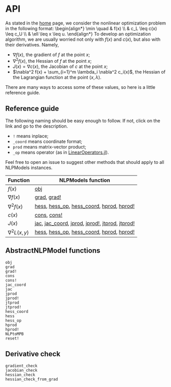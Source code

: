 # API

As stated in the [home](home) page, we consider the nonlinear optimization
problem in the following format:
\begin{align*}
\min \quad & f(x) \\\\
& c_L \leq c(x) \leq c_U \\\\
& \ell \leq x \leq u.
\end{align*}
To develop an optimization algorithm, we are usually worried not only with
$f(x)$ and $c(x)$, but also with their derivatives.
Namely,

- $\nabla f(x)$, the gradient of $f$ at the point $x$;
- $\nabla^2 f(x)$, the Hessian of $f$ at the point $x$;
- $J(x) = \nabla c(x)$, the Jacobian of $c$ at the point $x$;
- $\nabla^2 f(x) + \sum_{i=1}^m \lambda_i \nabla^2 c_i(x)$,
  the Hessian of the Lagrangian function at the point $(x,\lambda)$.

There are many ways to access some of these values, so here is a little
reference guide.

## Reference guide

The following naming should be easy enough to follow.
If not, click on the link and go to the description.

- `!` means inplace;
- `_coord` means coordinate format;
- `prod` means matrix-vector product;
- `_op` means operator (as in [LinearOperators.jl](https://github.com/JuliaSmoothOptimizers/LinearOperators.jl)).

Feel free to open an issue to suggest other methods that should apply to all
NLPModels instances.

| Function          | NLPModels function                                                                                                                                                                                   |
|-------------------|------------------------------------------------------------------------------------------------------------------------------------------------------------------------------------------------------|
| $f(x)$            | [obj](api/#NLPModels.obj)                                                                                                                                                                            |
| $\nabla f(x)$     | [grad](api/#NLPModels.grad), [grad!](api/#NLPModels.grad!)                                                                                                                                           |
| $\nabla^2 f(x)$   | [hess](api/#NLPModels.hess), [hess_op](api/#NLPModels.hess_op), [hess_coord](api/#NLPModels.hess_coord), [hprod](api/#NLPModels.hprod), [hprod!](api/#NLPModels.hprod!)                              |
| $c(x)$            | [cons](api/#NLPModels.cons), [cons!](api/#NLPModels.cons!)                                                                                                                                           |
| $J(x)$            | [jac](api/#NLPModels.jac), [jac_coord](api/#NLPModels.jac_coord), [jprod](api/#NLPModels.jprod), [jprod!](api/#NLPModels.jprod!), [jtprod](api/#NLPModels.jtprod), [jtprod!](api/#NLPModels.jtprod!) |
| $\nabla^2 L(x,y)$ | [hess](api/#NLPModels.hess), [hess_op](api/#NLPModels.hess_op), [hess_coord](api/#NLPModels.hess_coord), [hprod](api/#NLPModels.hprod), [hprod!](api/#NLPModels.hprod!)                              |


## AbstractNLPModel functions

```@docs
obj
grad
grad!
cons
cons!
jac_coord
jac
jprod
jprod!
jtprod
jtprod!
hess_coord
hess
hess_op
hprod
hprod!
NLPtoMPB
reset!
```

## Derivative check

```@docs
gradient_check
jacobian_check
hessian_check
hessian_check_from_grad
```
